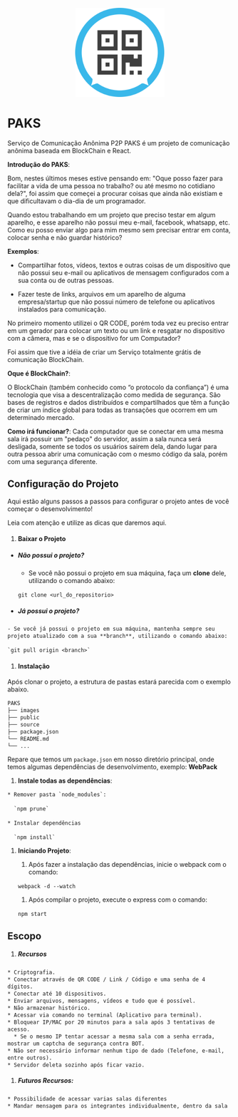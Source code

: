 <p align="center"><img src="/docs/assets/images/paks-icon-flat.svg" alt="Icon" width="200"></p>

# PAKS

Serviço de Comunicação Anônima P2P PAKS é um projeto de comunicação anônima baseada em BlockChain e React.

**Introdução do PAKS**:

Bom, nestes últimos meses estive pensando em: "Oque posso fazer para facilitar a vida de uma pessoa no trabalho? ou até mesmo no cotidiano dela?", foi assim que começei a procurar coisas que ainda não existiam e que dificultavam o dia-dia de um programador.

Quando estou trabalhando em um projeto que preciso testar em algum aparelho, e esse aparelho não possui meu e-mail, facebook, whatsapp, etc. Como eu posso enviar algo para mim mesmo sem precisar entrar em conta, colocar senha e não guardar histórico?

**Exemplos**:

  * Compartilhar fotos, vídeos, textos e outras coisas de um dispositivo que não possui seu e-mail ou aplicativos de mensagem configurados com a sua conta ou de outras pessoas.

  * Fazer teste de links, arquivos em um aparelho de alguma empresa/startup que não possui número de telefone ou aplicativos instalados para comunicação.


No primeiro momento utilizei o QR CODE, porém toda vez eu preciso entrar em um gerador para colocar um texto ou um link e resgatar no dispositivo com a câmera, mas e se o dispositivo for um Computador?

Foi assim que tive a idéia de criar um Serviço totalmente grátis de comunicação BlockChain.

**Oque é BlockChain?**:

O BlockChain (também conhecido como “o protocolo da confiança”) é uma tecnologia que visa a descentralização como medida de segurança. São bases de registros e dados distribuídos e compartilhados que têm a função de criar um índice global para todas as transações que ocorrem em um determinado mercado.

**Como irá funcionar?**:
Cada computador que se conectar em uma mesma sala irá possuir um "pedaço" do servidor, assim a sala nunca será desligada, somente se todos os usuários sairem dela, dando lugar para outra pessoa abrir uma comunicação com o mesmo código da sala, porém com uma segurança diferente.


## Configuração do Projeto ##

Aqui estão alguns passos a passos para configurar o projeto antes de você começar o desenvolvimento!

Leia com atenção e utilize as dicas que daremos aqui.

1. #### Baixar o Projeto ####

  - ##### Não possui o projeto? #####
    -  Se você não possui o projeto em sua máquina, faça um **clone** dele, utilizando o comando abaixo:

    `git clone <url_do_repositorio>`

  -  ##### Já possui o projeto? #####
    - Se você já possui o projeto em sua máquina, mantenha sempre seu projeto atualizado com a sua **branch**, utilizando o comando abaixo:

    `git pull origin <branch>`

1. #### Instalação ####


  Após clonar o projeto, a estrutura de pastas estará parecida com o exemplo abaixo.

```
PAKS
├── images
├── public
├── source
├── package.json
└── README.md
└── ...
```

  Repare que temos um `package.json` em nosso diretório principal, onde temos algumas dependências de desenvolvimento, exemplo: **WebPack**

  1. **Instale todas as dependências**:

    * Remover pasta `node_modules`:

      `npm prune`

    * Instalar dependências

      `npm install`


  1. **Iniciando Projeto**:

      1. Após fazer a instalação das dependências, inicie o webpack com o comando:

      `webpack -d --watch`

      1. Após compilar o projeto, execute o express com o comando:

      `npm start`



## Escopo ##

  1. ##### Recursos
    * Criptografia.
    * Conectar através de QR CODE / Link / Código e uma senha de 4 dígitos.
    * Conectar até 10 dispositivos.
    * Enviar arquivos, mensagens, vídeos e tudo que é possível.
    * Não armazenar histórico.
    * Acessar via comando no terminal (Aplicativo para terminal).
    * Bloquear IP/MAC por 20 minutos para a sala após 3 tentativas de acesso.
      * Se o mesmo IP tentar acessar a mesma sala com a senha errada, mostrar um captcha de segurança contra BOT.
    * Não ser necessário informar nenhum tipo de dado (Telefone, e-mail, entre outros).
    * Servidor deleta sozinho após ficar vazio.

  1. ##### Futuros Recursos:
    * Possibilidade de acessar varias salas diferentes
    * Mandar mensagem para os integrantes individualmente, dentro da sala